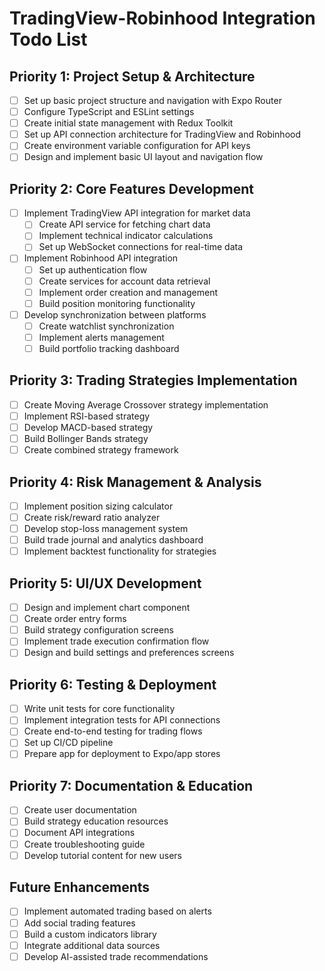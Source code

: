 # TradingView-Robinhood Integration Todo List

## Priority 1: Project Setup & Architecture

- [ ] Set up basic project structure and navigation with Expo Router
- [ ] Configure TypeScript and ESLint settings
- [ ] Create initial state management with Redux Toolkit
- [ ] Set up API connection architecture for TradingView and Robinhood
- [ ] Create environment variable configuration for API keys
- [ ] Design and implement basic UI layout and navigation flow

## Priority 2: Core Features Development

- [ ] Implement TradingView API integration for market data
  - [ ] Create API service for fetching chart data
  - [ ] Implement technical indicator calculations
  - [ ] Set up WebSocket connections for real-time data
  
- [ ] Implement Robinhood API integration
  - [ ] Set up authentication flow
  - [ ] Create services for account data retrieval
  - [ ] Implement order creation and management
  - [ ] Build position monitoring functionality
  
- [ ] Develop synchronization between platforms
  - [ ] Create watchlist synchronization
  - [ ] Implement alerts management
  - [ ] Build portfolio tracking dashboard

## Priority 3: Trading Strategies Implementation

- [ ] Create Moving Average Crossover strategy implementation
- [ ] Implement RSI-based strategy
- [ ] Develop MACD-based strategy
- [ ] Build Bollinger Bands strategy
- [ ] Create combined strategy framework

## Priority 4: Risk Management & Analysis

- [ ] Implement position sizing calculator
- [ ] Create risk/reward ratio analyzer
- [ ] Develop stop-loss management system
- [ ] Build trade journal and analytics dashboard
- [ ] Implement backtest functionality for strategies

## Priority 5: UI/UX Development

- [ ] Design and implement chart component
- [ ] Create order entry forms
- [ ] Build strategy configuration screens
- [ ] Implement trade execution confirmation flow
- [ ] Design and build settings and preferences screens

## Priority 6: Testing & Deployment

- [ ] Write unit tests for core functionality
- [ ] Implement integration tests for API connections
- [ ] Create end-to-end testing for trading flows
- [ ] Set up CI/CD pipeline
- [ ] Prepare app for deployment to Expo/app stores

## Priority 7: Documentation & Education

- [ ] Create user documentation
- [ ] Build strategy education resources
- [ ] Document API integrations
- [ ] Create troubleshooting guide
- [ ] Develop tutorial content for new users

## Future Enhancements

- [ ] Implement automated trading based on alerts
- [ ] Add social trading features
- [ ] Build a custom indicators library
- [ ] Integrate additional data sources
- [ ] Develop AI-assisted trade recommendations 